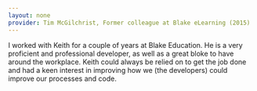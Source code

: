 ```yaml
---
layout: none
provider: Tim McGilchrist, Former colleague at Blake eLearning (2015)
---
```


I worked with Keith for a couple of years at Blake Education. He is a
very proficient and professional developer, as well as a great bloke to
have around the workplace. Keith could always be relied on to get the
job done and had a keen interest in improving how we (the developers)
could improve our processes and code.
